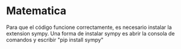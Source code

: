 # Matematica
Para que el código funcione correctamente, es necesario instalar la extension sympy.
Una forma de instalar sympy es abrir la consola de comandos y escribir "pip install sympy"
